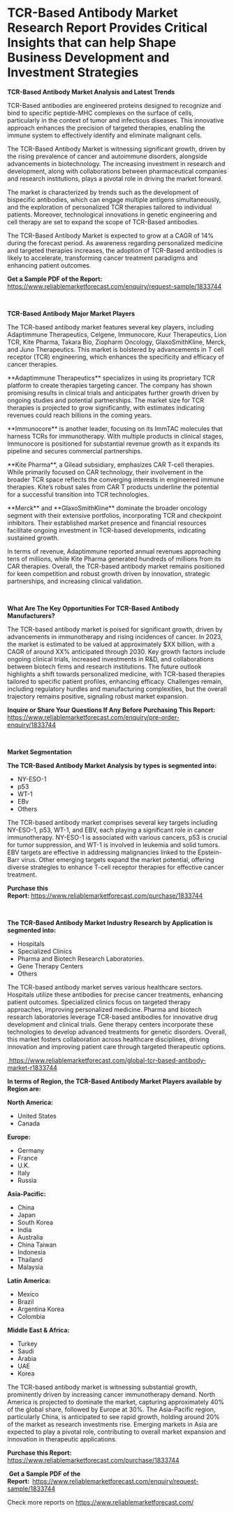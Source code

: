 <p><h1>TCR-Based Antibody Market Research Report Provides Critical Insights that can help Shape Business Development and Investment Strategies</h1></p><p><strong>TCR-Based Antibody Market Analysis and Latest Trends</strong></p>
<p><p>TCR-Based antibodies are engineered proteins designed to recognize and bind to specific peptide-MHC complexes on the surface of cells, particularly in the context of tumor and infectious diseases. This innovative approach enhances the precision of targeted therapies, enabling the immune system to effectively identify and eliminate malignant cells. </p><p>The TCR-Based Antibody Market is witnessing significant growth, driven by the rising prevalence of cancer and autoimmune disorders, alongside advancements in biotechnology. The increasing investment in research and development, along with collaborations between pharmaceutical companies and research institutions, plays a pivotal role in driving the market forward. </p><p>The market is characterized by trends such as the development of bispecific antibodies, which can engage multiple antigens simultaneously, and the exploration of personalized TCR therapies tailored to individual patients. Moreover, technological innovations in genetic engineering and cell therapy are set to expand the scope of TCR-Based antibodies. </p><p>The TCR-Based Antibody Market is expected to grow at a CAGR of 14% during the forecast period. As awareness regarding personalized medicine and targeted therapies increases, the adoption of TCR-Based antibodies is likely to accelerate, transforming cancer treatment paradigms and enhancing patient outcomes.</p></p>
<p><strong>Get a Sample PDF of the Report:&nbsp;</strong> <a href="https://www.reliablemarketforecast.com/enquiry/request-sample/1833744?utm_campaign=1134&utm_medium=2&utm_source=Github&utm_content=ia&utm_term=01012025&utm_id=tcr-based-antibody">https://www.reliablemarketforecast.com/enquiry/request-sample/1833744</a></p>
<p>&nbsp;</p>
<p><strong>TCR-Based Antibody Major Market Players</strong></p>
<p><p>The TCR-based antibody market features several key players, including Adaptimmune Therapeutics, Celgene, Immunocore, Kuur Therapeutics, Lion TCR, Kite Pharma, Takara Bio, Ziopharm Oncology, GlaxoSmithKline, Merck, and Juno Therapeutics. This market is bolstered by advancements in T cell receptor (TCR) engineering, which enhances the specificity and efficacy of cancer therapies.</p><p>**Adaptimmune Therapeutics** specializes in using its proprietary TCR platform to create therapies targeting cancer. The company has shown promising results in clinical trials and anticipates further growth driven by ongoing studies and potential partnerships. The market size for TCR therapies is projected to grow significantly, with estimates indicating revenues could reach billions in the coming years.</p><p>**Immunocore** is another leader, focusing on its ImmTAC molecules that harness TCRs for immunotherapy. With multiple products in clinical stages, Immunocore is positioned for substantial revenue growth as it expands its pipeline and secures commercial partnerships.</p><p>**Kite Pharma**, a Gilead subsidiary, emphasizes CAR T-cell therapies. While primarily focused on CAR technology, their involvement in the broader TCR space reflects the converging interests in engineered immune therapies. Kite’s robust sales from CAR T products underline the potential for a successful transition into TCR technologies.</p><p>**Merck** and **GlaxoSmithKline** dominate the broader oncology segment with their extensive portfolios, incorporating TCR and checkpoint inhibitors. Their established market presence and financial resources facilitate ongoing investment in TCR-based developments, indicating sustained growth.</p><p>In terms of revenue, Adaptimmune reported annual revenues approaching tens of millions, while Kite Pharma generated hundreds of millions from its CAR therapies. Overall, the TCR-based antibody market remains positioned for keen competition and robust growth driven by innovation, strategic partnerships, and increasing clinical validation.</p></p>
<p>&nbsp;</p>
<p><strong>What Are The Key Opportunities For TCR-Based Antibody Manufacturers?</strong></p>
<p><p>The TCR-based antibody market is poised for significant growth, driven by advancements in immunotherapy and rising incidences of cancer. In 2023, the market is estimated to be valued at approximately $XX billion, with a CAGR of around XX% anticipated through 2030. Key growth factors include ongoing clinical trials, increased investments in R&D, and collaborations between biotech firms and research institutions. The future outlook highlights a shift towards personalized medicine, with TCR-based therapies tailored to specific patient profiles, enhancing efficacy. Challenges remain, including regulatory hurdles and manufacturing complexities, but the overall trajectory remains positive, signaling robust market expansion.</p></p>
<p><strong>Inquire or Share Your Questions If Any Before Purchasing This Report:</strong> <a href="https://www.reliablemarketforecast.com/enquiry/pre-order-enquiry/1833744?utm_campaign=1134&utm_medium=2&utm_source=Github&utm_content=ia&utm_term=01012025&utm_id=tcr-based-antibody">https://www.reliablemarketforecast.com/enquiry/pre-order-enquiry/1833744</a></p>
<p>&nbsp;</p>
<p><strong>Market Segmentation</strong></p>
<p><strong>The TCR-Based Antibody Market Analysis by types is segmented into:</strong></p>
<p><ul><li>NY-ESO-1</li><li>p53</li><li>WT-1</li><li>EBv</li><li>Others</li></ul></p>
<p><p>The TCR-based antibody market comprises several key targets including NY-ESO-1, p53, WT-1, and EBV, each playing a significant role in cancer immunotherapy. NY-ESO-1 is associated with various cancers, p53 is crucial for tumor suppression, and WT-1 is involved in leukemia and solid tumors. EBV targets are effective in addressing malignancies linked to the Epstein-Barr virus. Other emerging targets expand the market potential, offering diverse strategies to enhance T-cell receptor therapies for effective cancer treatment.</p></p>
<p><strong>Purchase this Report:&nbsp;</strong><a href="https://www.reliablemarketforecast.com/purchase/1833744?utm_campaign=1134&utm_medium=2&utm_source=Github&utm_content=ia&utm_term=01012025&utm_id=tcr-based-antibody">https://www.reliablemarketforecast.com/purchase/1833744</a></p>
<p>&nbsp;</p>
<p><strong>The TCR-Based Antibody Market Industry Research by Application is segmented into:</strong></p>
<p><ul><li>Hospitals</li><li>Specialized Clinics</li><li>Pharma and Biotech Research Laboratories.</li><li>Gene Therapy Centers</li><li>Others</li></ul></p>
<p><p>The TCR-based antibody market serves various healthcare sectors. Hospitals utilize these antibodies for precise cancer treatments, enhancing patient outcomes. Specialized clinics focus on targeted therapy approaches, improving personalized medicine. Pharma and biotech research laboratories leverage TCR-based antibodies for innovative drug development and clinical trials. Gene therapy centers incorporate these technologies to develop advanced treatments for genetic disorders. Overall, this market fosters collaboration across healthcare disciplines, driving innovation and improving patient care through targeted therapeutic options.</p></p>
<p><a href="https://www.reliablemarketforecast.com/global-tcr-based-antibody-market-r1833744?utm_campaign=1134&utm_medium=2&utm_source=Github&utm_content=ia&utm_term=01012025&utm_id=tcr-based-antibody">&nbsp;https://www.reliablemarketforecast.com/global-tcr-based-antibody-market-r1833744</a></p>
<p><strong>In terms of Region, the TCR-Based Antibody Market Players available by Region are:</strong></p>
<p>
    <p> <strong> North America: </strong>
        <ul>
            <li>United States</li>
            <li>Canada</li>
        </ul>
        </p> 
    <p> <strong> Europe: </strong>
        <ul>
            <li>Germany</li>
            <li>France</li>
            <li>U.K.</li>
            <li>Italy</li>
            <li>Russia</li>
        </ul>
        </p> 
    <p> <strong> Asia-Pacific: </strong>
        <ul>
            <li>China</li>
            <li>Japan</li>
            <li>South Korea</li>
            <li>India</li>
            <li>Australia</li>
            <li>China Taiwan</li>
            <li>Indonesia</li>
            <li>Thailand</li>
            <li>Malaysia</li>
        </ul>
        </p> 
    <p> <strong> Latin America: </strong>
        <ul>
            <li>Mexico</li>
            <li>Brazil</li>
            <li>Argentina Korea</li>
            <li>Colombia</li>
        </ul>
        </p> 
    <p> <strong> Middle East & Africa: </strong>
        <ul>
            <li>Turkey</li>
            <li>Saudi</li>
            <li>Arabia</li>
            <li>UAE</li>
            <li>Korea</li>
        </ul>
    </p>
    </p>
<p><p>The TCR-based antibody market is witnessing substantial growth, prominently driven by increasing cancer immunotherapy demand. North America is projected to dominate the market, capturing approximately 40% of the global share, followed by Europe at 30%. The Asia-Pacific region, particularly China, is anticipated to see rapid growth, holding around 20% of the market as research investments rise. Emerging markets in Asia are expected to play a pivotal role, contributing to overall market expansion and innovation in therapeutic applications.</p></p>
<p><strong>Purchase this Report: </strong><a href="https://www.reliablemarketforecast.com/purchase/1833744?utm_campaign=1134&utm_medium=2&utm_source=Github&utm_content=ia&utm_term=01012025&utm_id=tcr-based-antibody">https://www.reliablemarketforecast.com/purchase/1833744</a></p>
<p>&nbsp;<strong>Get a Sample PDF of the Report:&nbsp;&nbsp;</strong><a href="https://www.reliablemarketforecast.com/enquiry/request-sample/1833744?utm_campaign=1134&utm_medium=2&utm_source=Github&utm_content=ia&utm_term=01012025&utm_id=tcr-based-antibody">https://www.reliablemarketforecast.com/enquiry/request-sample/1833744</a></p>
<p><strong></strong></p>
<p>Check more reports on <a href="https://www.reliablemarketforecast.com/?utm_campaign=1134&utm_medium=2&utm_source=Github&utm_content=ia&utm_term=01012025&utm_id=tcr-based-antibody">https://www.reliablemarketforecast.com/</a></p>